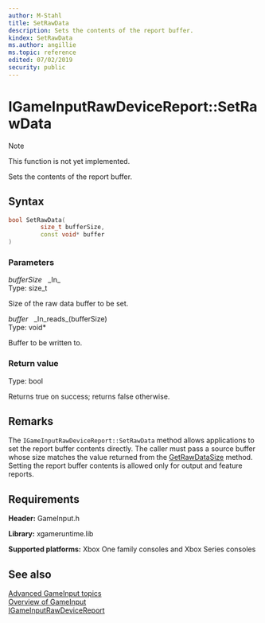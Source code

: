 ```yaml
---
author: M-Stahl
title: SetRawData
description: Sets the contents of the report buffer.
kindex: SetRawData
ms.author: angillie
ms.topic: reference
edited: 07/02/2019
security: public
---
```


# IGameInputRawDeviceReport::SetRawData  
> [!NOTE]
> This function is not yet implemented.

Sets the contents of the report buffer.  

## Syntax  
  
```cpp
bool SetRawData(  
         size_t bufferSize,  
         const void* buffer  
)  
```  
  
### Parameters  
  
*bufferSize* &nbsp;&nbsp;\_In\_  
Type: size_t  
  
Size of the raw data buffer to be set.  


*buffer* &nbsp;&nbsp;\_In\_reads\_(bufferSize)  
Type: void*  
  
Buffer to be written to.  

### Return value  

Type: bool  
  
Returns true on success; returns false otherwise.  

  
## Remarks  
  
The ``IGameInputRawDeviceReport::SetRawData`` method allows applications to set the report buffer contents directly. The caller must pass a source buffer whose size matches the value returned from the [GetRawDataSize](igameinputrawdevicereport_getrawdatasize.md) method. Setting the report buffer contents is  allowed only for output and feature reports.   
  
## Requirements  
  
**Header:** GameInput.h
  
**Library:** xgameruntime.lib
  
**Supported platforms:** Xbox One family consoles and Xbox Series consoles  
  
## See also  


[Advanced GameInput topics](../../../../../../input/advanced/input-advanced-topics.md)  
[Overview of GameInput](../../../../../../input/overviews/input-overview.md)  
[IGameInputRawDeviceReport](../igameinputrawdevicereport.md)  
  
  
